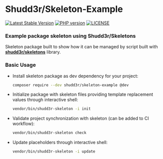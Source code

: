 # Shudd3r/Skeleton-Example
[![Latest Stable Version](https://poser.pugx.org/shudd3r/skeleton-example/version)](https://packagist.org/packages/shudd3r/skeleton-example)
[![PHP version](https://img.shields.io/packagist/php-v/shudd3r/skeleton-example.svg)](https://packagist.org/packages/shudd3r/skeleton-example)
[![LICENSE](https://img.shields.io/github/license/shudd3r/skeleton-example.svg?color=blue)](LICENSE)
### Example package skeleton using Shudd3r/Skeletons

Skeleton package built to show how it can be managed by script
built with [**shudd3r/skeletons**](https://github.com/shudd3r/skeletons)
library.

### Basic Usage
- Install skeleton package as dev dependency for your project:
  ```bash
  composer require --dev shudd3r/skeleton-example @dev
  ```
- Initialize package with skeleton files providing template
  replacement values through interactive shell:
  ```bash
  vendor/bin/shudd3r-skeleton -i init
  ```
- Validate project synchronization with skeleton (can be added to CI workflow):
  ```bash
  vendor/bin/shudd3r-skeleton check
  ```
- Update placeholders through interactive shell:
  ```bash
  vendor/bin/shudd3r-skeleton -i update
  ```
